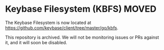 # Keybase Filesystem (KBFS) MOVED

The Keybase Filesystem is now located at
https://github.com/keybase/client/tree/master/go/kbfs.

This repository is archived. We will not be monitoring issues or PRs against
it, and it will soon be disabled.
